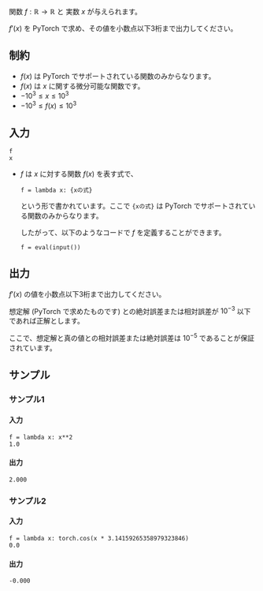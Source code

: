 関数 $f: \mathbb{R} \to \mathbb{R}$ と 実数 $x$ が与えられます。

$f'(x)$ を PyTorch で求め、その値を小数点以下3桁まで出力してください。

## 制約

- $f(x)$ は PyTorch でサポートされている関数のみからなります。
- $f(x)$ は $x$ に関する微分可能な関数です。
- $-10^3 \leq x \leq 10^3$
- $-10^3 \leq f(x) \leq 10^3$

## 入力

```plaintext
f
x
```

- $f$ は $x$ に対する関数 $f(x)$ を表す式で、
  ```python3
  f = lambda x: {xの式}
  ```

  という形で書かれています。ここで `{xの式}` は PyTorch でサポートされている関数のみからなります。

  したがって、以下のようなコードで $f$ を定義することができます。

  ```python3
  f = eval(input())
  ```

## 出力

$f'(x)$ の値を小数点以下3桁まで出力してください。

想定解 (PyTorch で求めたものです) との絶対誤差または相対誤差が $10^{-3}$ 以下であれば正解とします。

ここで、想定解と真の値との相対誤差または絶対誤差は $10^{-5}$ であることが保証されています。

## サンプル

### サンプル1

#### 入力
```plaintext
f = lambda x: x**2
1.0
```

#### 出力
```plaintext
2.000
```

### サンプル2

#### 入力
```plaintext
f = lambda x: torch.cos(x * 3.14159265358979323846)
0.0
```

#### 出力
```plaintext
-0.000
```





